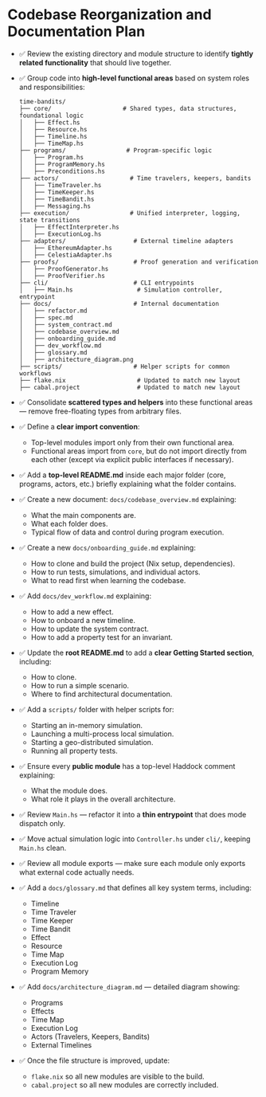 # Codebase Reorganization and Documentation Plan

- ✅ Review the existing directory and module structure to identify **tightly related functionality** that should live together.
- ✅ Group code into **high-level functional areas** based on system roles and responsibilities:

    ```
    time-bandits/
    ├── core/                    # Shared types, data structures, foundational logic
    │   ├── Effect.hs
    │   ├── Resource.hs
    │   ├── Timeline.hs
    │   ├── TimeMap.hs
    ├── programs/                 # Program-specific logic
    │   ├── Program.hs
    │   ├── ProgramMemory.hs
    │   ├── Preconditions.hs
    ├── actors/                    # Time travelers, keepers, bandits
    │   ├── TimeTraveler.hs
    │   ├── TimeKeeper.hs
    │   ├── TimeBandit.hs
    │   ├── Messaging.hs
    ├── execution/                 # Unified interpreter, logging, state transitions
    │   ├── EffectInterpreter.hs
    │   ├── ExecutionLog.hs
    ├── adapters/                   # External timeline adapters
    │   ├── EthereumAdapter.hs
    │   ├── CelestiaAdapter.hs
    ├── proofs/                     # Proof generation and verification
    │   ├── ProofGenerator.hs
    │   ├── ProofVerifier.hs
    ├── cli/                        # CLI entrypoints
    │   ├── Main.hs                  # Simulation controller, entrypoint
    ├── docs/                       # Internal documentation
    │   ├── refactor.md
    │   ├── spec.md
    │   ├── system_contract.md
    │   ├── codebase_overview.md
    │   ├── onboarding_guide.md
    │   ├── dev_workflow.md
    │   ├── glossary.md
    │   ├── architecture_diagram.png
    ├── scripts/                    # Helper scripts for common workflows
    ├── flake.nix                    # Updated to match new layout
    ├── cabal.project                # Updated to match new layout
    ```

- ✅ Consolidate **scattered types and helpers** into these functional areas — remove free-floating types from arbitrary files.
- ✅ Define a **clear import convention**:
    - Top-level modules import only from their own functional area.
    - Functional areas import from `core`, but do not import directly from each other (except via explicit public interfaces if necessary).
- ✅ Add a **top-level README.md** inside each major folder (core, programs, actors, etc.) briefly explaining what the folder contains.
- ✅ Create a new document: `docs/codebase_overview.md` explaining:
    - What the main components are.
    - What each folder does.
    - Typical flow of data and control during program execution.
- ✅ Create a new `docs/onboarding_guide.md` explaining:
    - How to clone and build the project (Nix setup, dependencies).
    - How to run tests, simulations, and individual actors.
    - What to read first when learning the codebase.
- ✅ Add `docs/dev_workflow.md` explaining:
    - How to add a new effect.
    - How to onboard a new timeline.
    - How to update the system contract.
    - How to add a property test for an invariant.
- ✅ Update the **root README.md** to add a **clear Getting Started section**, including:
    - How to clone.
    - How to run a simple scenario.
    - Where to find architectural documentation.
- ✅ Add a `scripts/` folder with helper scripts for:
    - Starting an in-memory simulation.
    - Launching a multi-process local simulation.
    - Starting a geo-distributed simulation.
    - Running all property tests.
- ✅ Ensure every **public module** has a top-level Haddock comment explaining:
    - What the module does.
    - What role it plays in the overall architecture.
- ✅ Review `Main.hs` — refactor it into a **thin entrypoint** that does mode dispatch only.
- ✅ Move actual simulation logic into `Controller.hs` under `cli/`, keeping `Main.hs` clean.
- ✅ Review all module exports — make sure each module only exports what external code actually needs.
- ✅ Add a `docs/glossary.md` that defines all key system terms, including:
    - Timeline
    - Time Traveler
    - Time Keeper
    - Time Bandit
    - Effect
    - Resource
    - Time Map
    - Execution Log
    - Program Memory
- ✅ Add `docs/architecture_diagram.md` — detailed diagram showing:
    - Programs
    - Effects
    - Time Map
    - Execution Log
    - Actors (Travelers, Keepers, Bandits)
    - External Timelines
- ✅ Once the file structure is improved, update:
    - `flake.nix` so all new modules are visible to the build.
    - `cabal.project` so all new modules are correctly included.
  